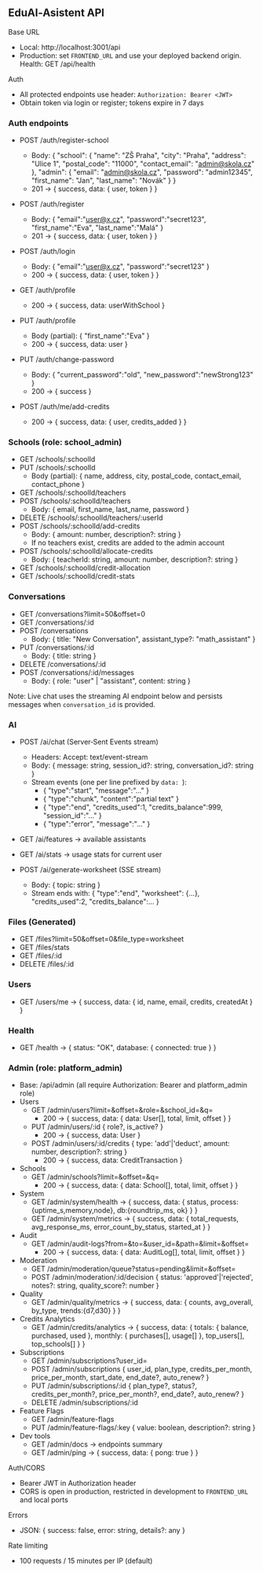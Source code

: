 ## EduAI‑Asistent API

Base URL
- Local: http://localhost:3001/api
- Production: set `FRONTEND_URL` and use your deployed backend origin. Health: GET /api/health

Auth
- All protected endpoints use header: `Authorization: Bearer <JWT>`
- Obtain token via login or register; tokens expire in 7 days

### Auth endpoints
- POST /auth/register-school
  - Body:
    {
      "school": { "name": "ZŠ Praha", "city": "Praha", "address": "Ulice 1", "postal_code": "11000", "contact_email": "admin@skola.cz" },
      "admin": { "email": "admin@skola.cz", "password": "admin12345", "first_name": "Jan", "last_name": "Novák" }
    }
  - 201 → { success, data: { user, token } }

- POST /auth/register
  - Body:
    { "email":"user@x.cz", "password":"secret123", "first_name":"Eva", "last_name":"Malá" }
  - 201 → { success, data: { user, token } }

- POST /auth/login
  - Body: { "email":"user@x.cz", "password":"secret123" }
  - 200 → { success, data: { user, token } }

- GET /auth/profile
  - 200 → { success, data: userWithSchool }

- PUT /auth/profile
  - Body (partial): { "first_name":"Eva" }
  - 200 → { success, data: user }

- PUT /auth/change-password
  - Body: { "current_password":"old", "new_password":"newStrong123" }
  - 200 → { success }

- POST /auth/me/add-credits
  - 200 → { success, data: { user, credits_added } }

### Schools (role: school_admin)
- GET /schools/:schoolId
- PUT /schools/:schoolId
  - Body (partial): { name, address, city, postal_code, contact_email, contact_phone }
- GET /schools/:schoolId/teachers
- POST /schools/:schoolId/teachers
  - Body: { email, first_name, last_name, password }
- DELETE /schools/:schoolId/teachers/:userId
- POST /schools/:schoolId/add-credits
  - Body: { amount: number, description?: string }
  - If no teachers exist, credits are added to the admin account
- POST /schools/:schoolId/allocate-credits
  - Body: { teacherId: string, amount: number, description?: string }
- GET /schools/:schoolId/credit-allocation
- GET /schools/:schoolId/credit-stats

### Conversations
- GET /conversations?limit=50&offset=0
- GET /conversations/:id
- POST /conversations
  - Body: { title: "New Conversation", assistant_type?: "math_assistant" }
- PUT /conversations/:id
  - Body: { title: string }
- DELETE /conversations/:id
- POST /conversations/:id/messages
  - Body: { role: "user" | "assistant", content: string }

Note: Live chat uses the streaming AI endpoint below and persists messages when `conversation_id` is provided.

### AI
- POST /ai/chat  (Server‑Sent Events stream)
  - Headers: Accept: text/event-stream
  - Body: { message: string, session_id?: string, conversation_id?: string }
  - Stream events (one per line prefixed by `data: `):
    - { "type":"start", "message":"..." }
    - { "type":"chunk", "content":"partial text" }
    - { "type":"end", "credits_used":1, "credits_balance":999, "session_id":"..." }
    - { "type":"error", "message":"..." }

- GET /ai/features → available assistants
- GET /ai/stats → usage stats for current user
- POST /ai/generate-worksheet (SSE stream)
  - Body: { topic: string }
  - Stream ends with: { "type":"end", "worksheet": {...}, "credits_used":2, "credits_balance":... }

### Files (Generated)
- GET /files?limit=50&offset=0&file_type=worksheet
- GET /files/stats
- GET /files/:id
- DELETE /files/:id

### Users
- GET /users/me → { success, data: { id, name, email, credits, createdAt } }

### Health
- GET /health → { status: "OK", database: { connected: true } }

### Admin (role: platform_admin)
- Base: /api/admin (all require Authorization: Bearer and platform_admin role)
- Users
  - GET /admin/users?limit=&offset=&role=&school_id=&q=
    - 200 → { success, data: { data: User[], total, limit, offset } }
  - PUT /admin/users/:id { role?, is_active? }
    - 200 → { success, data: User }
  - POST /admin/users/:id/credits { type: 'add'|'deduct', amount: number, description?: string }
    - 200 → { success, data: CreditTransaction }
- Schools
  - GET /admin/schools?limit=&offset=&q=
    - 200 → { success, data: { data: School[], total, limit, offset } }
- System
  - GET /admin/system/health → { success, data: { status, process:{uptime_s,memory,node}, db:{roundtrip_ms, ok} } }
  - GET /admin/system/metrics → { success, data: { total_requests, avg_response_ms, error_count_by_status, started_at } }
- Audit
  - GET /admin/audit-logs?from=&to=&user_id=&path=&limit=&offset=
    - 200 → { success, data: { data: AuditLog[], total, limit, offset } }
- Moderation
  - GET /admin/moderation/queue?status=pending&limit=&offset=
  - POST /admin/moderation/:id/decision { status: 'approved'|'rejected', notes?: string, quality_score?: number }
- Quality
  - GET /admin/quality/metrics → { success, data: { counts, avg_overall, by_type, trends:{d7,d30} } }
- Credits Analytics
  - GET /admin/credits/analytics → { success, data: { totals: { balance, purchased, used }, monthly: { purchases[], usage[] }, top_users[], top_schools[] } }
- Subscriptions
  - GET /admin/subscriptions?user_id=
  - POST /admin/subscriptions { user_id, plan_type, credits_per_month, price_per_month, start_date, end_date?, auto_renew? }
  - PUT /admin/subscriptions/:id { plan_type?, status?, credits_per_month?, price_per_month?, end_date?, auto_renew? }
  - DELETE /admin/subscriptions/:id
- Feature Flags
  - GET /admin/feature-flags
  - PUT /admin/feature-flags/:key { value: boolean, description?: string }
- Dev tools
  - GET /admin/docs → endpoints summary
  - GET /admin/ping → { success, data: { pong: true } }

Auth/CORS
- Bearer JWT in Authorization header
- CORS is open in production, restricted in development to `FRONTEND_URL` and local ports

Errors
- JSON: { success: false, error: string, details?: any }

Rate limiting
- 100 requests / 15 minutes per IP (default)


